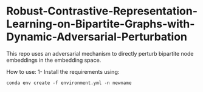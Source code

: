 # Robust-Contrastive-Representation-Learning-on-Bipartite-Graphs-with-Dynamic-Adversarial-Perturbation
This repo uses an adversarial mechanism to directly perturb bipartite node embeddings in the embedding space.


How to use:
1- Install the requirements using:
~~~
conda env create -f environment.yml -n newname
~~~
